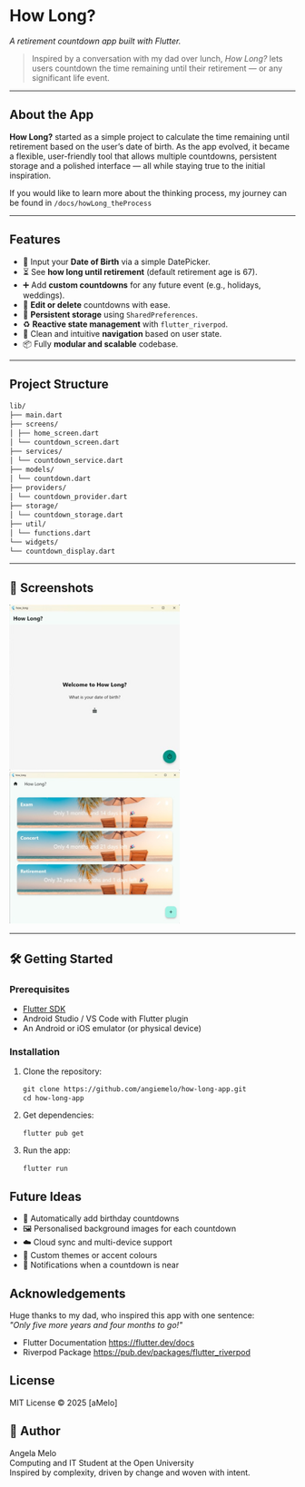 # How Long?

*A retirement countdown app built with Flutter.*

> Inspired by a conversation with my dad over lunch, *How Long?* lets users countdown the time remaining until their retirement — or any significant life event.

---

## About the App

**How Long?** started as a simple project to calculate the time remaining until retirement based on the user’s date of birth. As the app evolved, it became a flexible, user-friendly tool that allows multiple countdowns, persistent storage and a polished interface — all while staying true to the initial inspiration.

If you would like to learn more about the thinking process, my journey can be found in `/docs/howLong_theProcess`

---

## Features

- 🎂 Input your **Date of Birth** via a simple DatePicker.
- ⏳ See **how long until retirement** (default retirement age is 67).
- ➕ Add **custom countdowns** for any future event (e.g., holidays, weddings).
- 📝 **Edit or delete** countdowns with ease.
- 💾 **Persistent storage** using `SharedPreferences`.
- ♻️ **Reactive state management** with `flutter_riverpod`.
- 🔄 Clean and intuitive **navigation** based on user state.
- 📦 Fully **modular and scalable** codebase.

---

## Project Structure
```
lib/
├── main.dart
├── screens/
│ ├── home_screen.dart
│ └── countdown_screen.dart
├── services/
│ └── countdown_service.dart
├── models/
│ └── countdown.dart
├── providers/
│ └── countdown_provider.dart
├── storage/
│ └── countdown_storage.dart
├── util/
│ └── functions.dart
└── widgets/
└── countdown_display.dart
```
---

## 📱 Screenshots

<img src="assets/imgs/screenshots/initialScreen.jpg" width="300"/>
<img src="assets/imgs/screenshots/countdownScreen.jpg" width="300"/>

---

## 🛠️ Getting Started

### Prerequisites

- [Flutter SDK](https://flutter.dev/docs/get-started/install)
- Android Studio / VS Code with Flutter plugin
- An Android or iOS emulator (or physical device)

### Installation

1. Clone the repository:
   ```
   git clone https://github.com/angiemelo/how-long-app.git
   cd how-long-app
   ```


2. Get dependencies:<p>
    `flutter pub get`

3. Run the app:<p>
    `flutter run`

## Future Ideas
- 🥳 Automatically add birthday countdowns
- 🖼️ Personalised background images for each countdown
- ☁️ Cloud sync and multi-device support
- 🎨 Custom themes or accent colours
- 🔔 Notifications when a countdown is near

## Acknowledgements
Huge thanks to my dad, who inspired this app with one sentence:<br>
*"Only five more years and four months to go!"*

- Flutter Documentation https://flutter.dev/docs
- Riverpod Package https://pub.dev/packages/flutter_riverpod

## License
MIT License © 2025 [aMelo]

## 👾 Author
Angela Melo<br>
Computing and IT Student at the Open University<br>
Inspired by complexity, driven by change and woven with intent.
